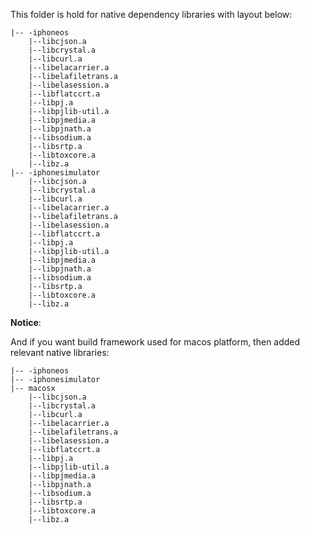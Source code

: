 This folder is hold for native dependency libraries with layout below:

```
|-- -iphoneos
    |--libcjson.a
    |--libcrystal.a
    |--libcurl.a
    |--libelacarrier.a
    |--libelafiletrans.a
    |--libelasession.a
    |--libflatccrt.a
    |--libpj.a
    |--libpjlib-util.a
    |--libpjmedia.a
    |--libpjnath.a
    |--libsodium.a
    |--libsrtp.a
    |--libtoxcore.a
    |--libz.a
|-- -iphonesimulator
    |--libcjson.a
    |--libcrystal.a
    |--libcurl.a
    |--libelacarrier.a
    |--libelafiletrans.a
    |--libelasession.a
    |--libflatccrt.a
    |--libpj.a
    |--libpjlib-util.a
    |--libpjmedia.a
    |--libpjnath.a
    |--libsodium.a
    |--libsrtp.a
    |--libtoxcore.a
    |--libz.a
```

**Notice**:

And if you want build framework used for macos platform, then added relevant native libraries:

```
|-- -iphoneos
|-- -iphonesimulator
|-- macosx
    |--libcjson.a
    |--libcrystal.a
    |--libcurl.a
    |--libelacarrier.a
    |--libelafiletrans.a
    |--libelasession.a
    |--libflatccrt.a
    |--libpj.a
    |--libpjlib-util.a
    |--libpjmedia.a
    |--libpjnath.a
    |--libsodium.a
    |--libsrtp.a
    |--libtoxcore.a
    |--libz.a
```
